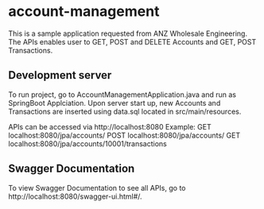 # account-management

This is a sample application requested from ANZ Wholesale Engineering. The APIs enables user to GET, POST and DELETE Accounts and GET, POST Transactions.

## Development server

To run project, go to AccountManagementApplication.java and run as SpringBoot Applciation. Upon server start  up, new Accounts and Transactions are inserted using data.sql located in src/main/resources.

APIs can be accessed via http://localhost:8080
Example:
GET localhost:8080/jpa/accounts/
POST localhost:8080/jpa/accounts/
GET localhost:8080/jpa/accounts/10001/transactions

## Swagger Documentation

To view Swagger Documentation to see all APIs, go to http://localhost:8080/swagger-ui.html#/.
